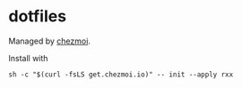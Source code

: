# dotfiles

Managed by [chezmoi](https://github.com/twpayne/chezmoi).


Install with
```
sh -c "$(curl -fsLS get.chezmoi.io)" -- init --apply rxx
```